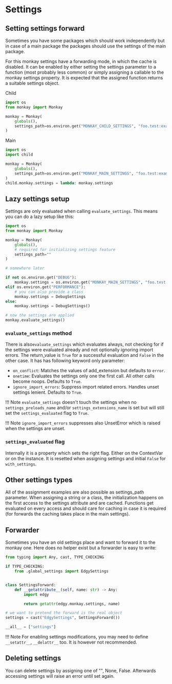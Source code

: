 # Settings

## Setting settings forward

Sometimes you have some packages which should work independently but
in case of a main package the packages should use the settings of the main package.

For this monkay settings have a forwarding mode, in which the cache is disabled.
It can be enabled by either setting the settings parameter to a function (most probably less common)
or simply assigning a callable to the monkay settings property.
It is expected that the assigned function returns a suitable settings object.


Child

``` python
import os
from monkay import Monkay

monkay = Monkay(
    globals(),
    settings_path=os.environ.get("MONKAY_CHILD_SETTINGS", "foo.test:example") or ""
)
```

Main

``` python
import os
import child

monkay = Monkay(
    globals(),
    settings_path=os.environ.get("MONKAY_MAIN_SETTINGS", "foo.test:example") or ""
)
child.monkay.settings = lambda: monkay.settings
```

## Lazy settings setup

Settings are only evaluated when calling `evaluate_settings`. This means you can do a lazy setup like this:

``` python
import os
from monkay import Monkay

monkay = Monkay(
    globals(),
    # required for initializing settings feature
    settings_path=""
)

# somewhere later

if not os.environ.get("DEBUG"):
    monkay.settings = os.environ.get("MONKAY_MAIN_SETTINGS", "foo.test:example") or ""
elif os.environ.get("PERFORMANCE"):
    # you can also provide a class
    monkay.settings = DebugSettings
else:
    monkay.settings = DebugSettings()

# now the settings are applied
monkay.evaluate_settings()
```

### `evaluate_settings` method

There is also`evaluate_settings` which evaluates always, not checking for if the settings were
evaluated already and not optionally ignoring import errors.
The return_value is `True` for a successful evaluation and `False` in the other case.
It has has following keyword only parameter:

- `on_conflict`: Matches the values of add_extension but defaults to `error`.
- `onetime`: Evaluates the settings only one the first call. All other calls become noops. Defaults to `True`.
- `ignore_import_errors`: Suppress import related errors. Handles unset settings lenient. Defaults to `True`.


!!! Note
    `evaluate_settings` doesn't touch the settings when no `settings_preloads_name` and/or `settings_extensions_name` is set
    but will still set the `settings_evaluated` flag to `True`.

!!! Note
    `ignore_import_errors` suppresses also UnsetError which is raised when the settings are unset.

### `settings_evaluated` flag

Internally it is a property which sets the right flag. Either on the ContextVar or on the instance.
It is resetted when assigning settings and initial `False` for `with_settings`.

## Other settings types

All of the assignment examples are also possible as settings_path parameter.
When assigning a string or a class, the initialization happens on the first access to the settings
attribute and are cached.
Functions get evaluated on every access and should care for caching in case it is required (for forwards the caching
takes place in the main settings).

## Forwarder

Sometimes you have an old settings place and want to forward it to the monkay one.
Here does no helper exist but a forwarder is easy to write:

``` python
from typing import Any, cast, TYPE_CHECKING

if TYPE_CHECKING:
    from .global_settings import EdgySettings


class SettingsForward:
    def __getattribute__(self, name: str) -> Any:
        import edgy

        return getattr(edgy.monkay.settings, name)

# we want to pretend the forward is the real object
settings = cast("EdgySettings", SettingsForward())

__all__ = ["settings"]
```

!!! Note
    For enabling settings modifications, you may need to define `__setattr__`, `__delattr__` too.
    It is however not recommended.

## Deleting settings

You can delete settings by assigning one of "", None, False. Afterwards
accessing settings will raise an error until set again.
